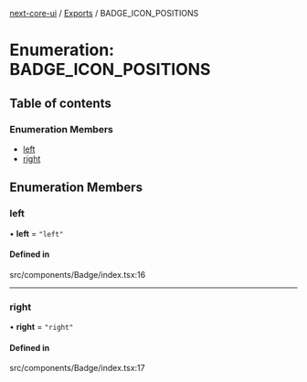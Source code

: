 [next-core-ui](../README.md) / [Exports](../modules.md) / BADGE\_ICON\_POSITIONS

# Enumeration: BADGE\_ICON\_POSITIONS

## Table of contents

### Enumeration Members

- [left](BADGE_ICON_POSITIONS.md#left)
- [right](BADGE_ICON_POSITIONS.md#right)

## Enumeration Members

### left

• **left** = ``"left"``

#### Defined in

src/components/Badge/index.tsx:16

___

### right

• **right** = ``"right"``

#### Defined in

src/components/Badge/index.tsx:17
